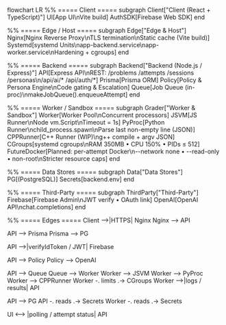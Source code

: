 flowchart LR
  %% ===== Client =====
  subgraph Client["Client (React + TypeScript)"]
    UI[App UI\nVite build]
    AuthSDK[Firebase Web SDK]
  end

  %% ===== Edge / Host =====
  subgraph Edge["Edge & Host"]
    Nginx[Nginx Reverse Proxy\nTLS termination\nStatic cache (Vite build)]
    Systemd[systemd Units\napp-backend.service\napp-worker.service\nHardening + cgroups]
  end

  %% ===== Backend =====
  subgraph Backend["Backend (Node.js / Express)"]
    API[Express API\nREST: /problems /attempts /sessions /personas\n/api/ai/* /api/auth/*]
    Prisma[Prisma ORM]
    Policy[Policy & Persona Engine\nCode gating & Escalation]
    Queue[Job Queue (in-proc)\nmakeJobQueue().enqueueAttempt]
  end

  %% ===== Worker / Sandbox =====
  subgraph Grader["Worker & Sandbox"]
    Worker[Worker Pool\nConcurrent processors]
    JSVM[JS Runner\nNode vm.Script\nTimeout = 1s]
    PyProc[Python Runner\nchild_process.spawn\nParse last non-empty line (JSON)]
    CPPRunner[C++ Runner (WIP)\ng++ compile + argv JSON]
    CGroups[systemd cgroups\nRAM 350MB • CPU 150% • PIDs ≤ 512]
    FutureDocker[Planned: per-attempt Docker\n--network none • --read-only • non-root\nStricter resource caps]
  end

  %% ===== Data Stores =====
  subgraph Data["Data Stores"]
    PG[(PostgreSQL)]
    Secrets[backend.env]
  end

  %% ===== Third-Party =====
  subgraph ThirdParty["Third-Party"]
    Firebase[Firebase Admin\nJWT verify • OAuth link]
    OpenAI[OpenAI API\nchat.completions]
  end

  %% ===== Edges =====
  Client -->|HTTPS| Nginx
  Nginx --> API

  API --> Prisma
  Prisma --> PG

  API -->|verifyIdToken / JWT| Firebase

  API --> Policy
  Policy --> OpenAI

  API --> Queue
  Queue --> Worker
  Worker --> JSVM
  Worker --> PyProc
  Worker --> CPPRunner
  Worker -. limits .-> CGroups
  Worker -->|logs / results| API

  API --> PG
  API -. reads .-> Secrets
  Worker -. reads .-> Secrets

  UI <--> |polling / attempt status| API
